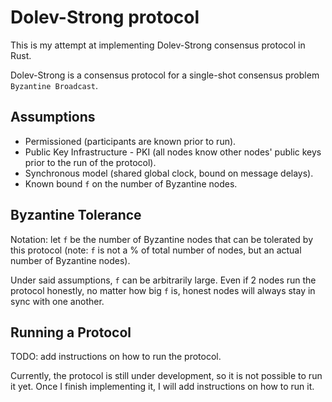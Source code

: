 # Dolev-Strong protocol

This is my attempt at implementing Dolev-Strong consensus protocol in Rust.

Dolev-Strong is a consensus protocol for a single-shot consensus problem `Byzantine Broadcast`.

## Assumptions

* Permissioned (participants are known prior to run).
* Public Key Infrastructure - PKI (all nodes know other nodes' public keys prior to the run of the protocol).
* Synchronous model (shared global clock, bound on message delays).
* Known bound `f` on the number of Byzantine nodes.

## Byzantine Tolerance

Notation: let `f` be the number of Byzantine nodes that can be tolerated by this protocol (note: `f` is not a % of total number of nodes, but an actual number of Byzantine nodes).

Under said assumptions, `f` can be arbitrarily large. Even if 2 nodes run the protocol honestly, no matter how big `f` is, honest nodes will always stay in sync with one another.

## Running a Protocol

TODO: add instructions on how to run the protocol.

Currently, the protocol is still under development, so it is not possible to run it yet.
Once I finish implementing it, I will add instructions on how to run it.
